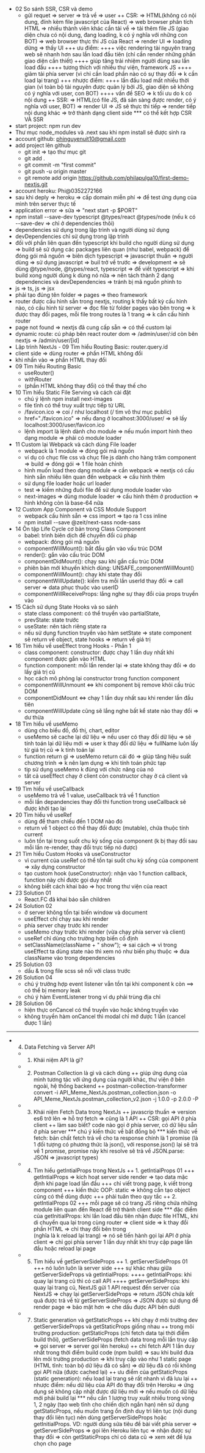- 02 So sánh SSR, CSR và demo
  + gửi requet => server => trả về => user
    ++ CSR: => HTML(không có nội dung, đính kèm file javascript của React) => web browser phân tích HTML => nhiều thành viên khác cần tải về => tải thêm file JS (giao diện chưa có nội dung, đang loading, k có ý nghĩa với những con BOT) => web browser thực thi JS của React => render UI => loading dừng => thấy UI
      +++ ưu điểm:
        ++++ việc rendering tài nguyên trang web sẽ nhanh hơn sau lần load đầu tiên (chỉ cần render những phần giao diện cần thiết)
        ++++ giúp tăng trải nhiệm người dùng sau lần load đầu
        ++++ tương thích với nhiều thư viện, framework JS
        ++++ giảm tải phía server (vì chỉ cần load phần nào có sự thay đổi => k cần load lại trang)
      +++ nhược điểm:
        ++++ lần đầu load mất nhiều thời gian (vì toàn bộ tài nguyên được quản lý bởi JS, giao diện sẽ không có ý nghĩa với user, con BOT)
        ++++ vấn đề SEO => k tối ưu do k có nội dung
    ++ SSR: => HTML(có file JS, đã sãn sàng được render, có ý nghĩa với user, BOT) => render UI => JS sẽ thực thi tiếp => render tiếp nội dung khác => trở thành dạng client side
    *** có thể kết hợp CSR VÀ SSR
- start project: npm run dev
- Thư mục node_modules và .next sau khi npm install sẽ được sinh ra
- account github: phinguyenuit10@gmail.com
- add project lên github
  + git init => tạo thư mục git
  + git add .
  + git commit -m "first commit"
  + git push -u origin master
  + git remote add origin https://github.com/philapulga10/first-demo-nextjs.git
- account heroku: Phi@0352272166
- sau khi deply => heroku => cấp domain miễn phí => để test ứng dụng của mình trên server thực tế
- application error => sửa => "next start -p $PORT"
- npm install --save-dev typescript @types/react @types/node (nếu k có --save-dev => chỉ ở dependencies thôi)
- dependencies sử dụng trong lập trình và người dùng sử dụng
- devDependencies chỉ sử dụng trong lập trình
- đối với phần liên quan đến typescript khi build cho người dùng sử dụng => build sẽ sử dụng các packages liên quan (như babel, webpack) để đóng gói mã nguồn => biên dịch typescript => javascript thuần => người dùng => sử dụng javascript => buil trở về trước => development => sẽ dùng @type/node, @types/react, typescript => để viết typescript => khi build xong người dùng k dùng nó nữa => nên tách thành 2 dạng dependencies và devDependencies => tránh bị mã nguồn phình to
- js => ts, js => jsx
- phải tạo đúng tên folder => pages => theo framework
- router được cấu hình sẵn trong nextjs, routing k thấy bất kỳ cấu hình nào, có cấu hình từ server => đọc file từ folder pages vào bên trong => k được thay đổi pages, mỗi file trong routes là 1 trang => k cần cấu hình router
- page not found => nextjs đã cung cấp sẵn => có thể custom lại
- dynamic route: cú pháp bên react router dom => /admin/user/:id còn bên nextjs => /admin/user/[id]
- Lập trình NextJs - 09 Tìm hiểu Routing Basic: router.query.id
- client side => dùng router => phần HTML không đổi
- khi nhấn vào <a></a> => phần HTML thay đổi
- 09 Tìm hiểu Routing Basic
  + useRouter()
  + withRouter
  + <Link href=""></Link> (phần HTML không thay đổi) có thể thay thế cho <a></a>
- 10 Tìm hiểu Static File Serving và cách cài đặt
  + chú ý lệnh npm install next-images
  + file tĩnh có thể truy xuất trực tiếp từ URL
  + /favicon.ico => coi / như localhost (/ tìm vô thư mục public)
  + href="./favicon.ico" => nếu đang ở localhost:3000/user/ => sẽ lấy localhost:3000/user/favicon.ico
  + lệnh import là lệnh dành cho module => nếu muốn import hình theo dạng module => phải có module loader
- 11 Custom lại Webpack và cách dùng File loader
  + webpack là 1 module => đóng gói mã nguồn
  + ví dụ có chục file css và chục file js dành cho hàng trăm component => build => đóng gói => 1 file hoàn chỉnh
  + hình muốn load theo dạng module => cần webpack => nextjs có cấu hình sẵn nhiều liên quan đến webpack => cấu hình thêm
  + sử dụng file loader hoặc url loader
  + test => kiếm những đuôi file để sử dụng module loader vào
  + next-images => dùng module loader => cấu hình thêm ở production => hình không còn là base-64 nữa
- 12 Custom App Component và CSS Module Support
  + webpack cấu hình sẵn => css import => tạo ra 1 css inline
  + npm install --save @zeit/next-sass node-sass
- 14 Ôn tập Life Cycle cơ bản trong Class Component
  + babel: trình biên dịch để chuyển đổi cú pháp
  + webpack: đóng gói mã nguồn
  + componentWillMount(): bắt đầu gắn vào vấu trúc DOM
  + render(): gắn vào cấu trúc DOM
  + componentDidMount(): chạy sau khi gắn cấu trúc DOM
  + phiên bản mới khuyến khích dùng: UNSAFE_componentWillMount()
  + componentWillMount(): chạy khi state thay đổi
  + componentWillUpdate(): kiểm tra mỗi lần userId thay đổi => call server => data phục thuộc vào userID
  + componentWillReceiveProps: lắng nghe sự thay đổi của props truyền vào
- 15 Cách sử dụng State Hooks và so sánh
  + state class component: có thể truyền vào partialState, 
  + prevState: state trước
  + useState: nên tách riêng state ra
  + nếu sử dụng function truyền vào hàm setState => state component sẽ return về object, state hooks => return về giá trị
- 16 Tìm hiểu về useEffect trong Hooks - Phần 1
  + class component: constructor: được chạy 1 lần duy nhất khi component được gắn vào HTML
  + function component: mỗi lần render lại => state không thay đổi => do lấy giá trị cũ
  + học cách mô phỏng lại constructor trong function component
  + componentWillUnmount <=> khi component bij remove khỏi cấu trúc DOM
  + componentDidMount <=> chạy 1 lần duy nhất sau khi render lần đầu tiên
  + componentWillUpdate cũng sẽ lắng nghe bất kể state nào thay đổi => dư thừa
- 18 Tìm hiểu về useMemo
  + dùng cho biểu đồ, đồ thị, chart, editor
  + useMemo sẽ cache lại dữ liệu => nếu user có thay đổi dữ liệu => sẽ tính toán lại dữ liệu mới => user k thay đổi dữ liệu => fullName luôn lấy từ giá trị cũ => k tính toán lại
  + function return gì => useMemo return cái đó => giúp tăng hiệu suất chương trình => k nên lạm dụng => khi tính toán phức tạp
  + tip sử dụng useMemo k đúng với chức năng của nó
  + tất cả useEffect chạy ở client còn constructor chạy ở cả client và server
- 19 Tìm hiểu về useCallback
  + useMemo trả về 1 value, useCallback trả về 1 function
  + mỗi lần depandencies thay đổi thì function trong useCallback sẽ được khởi tạo lại
- 20 Tìm hiểu về useRef
  + dùng để tham chiếu đến 1 DOM nào đó
  + return về 1 object có thể thay đổi được (mutable), chứa thuộc tính current
  + luôn tồn tại trong suốt chu kỳ sống của component (k bị thay đổi sau mỗi lần re-render, thay đổi trực tiếp nó được)
- 21 Tìm hiểu Custom Hooks và useConstructor
  + vì current của useRef có thể tồn tại suốt chu kỳ sống của component => xây dựng constructor
  + tạo custom hook (useConstructor): nhận vào 1 function callback, function này chỉ được gọi duy nhất
  + không biết cách khai báo => học trong thư viện của react
- 23 Solution 01
  + React.FC đã khai báo sẵn children
- 24 Solution 02
  + ở server không tồn tại biến window và document
  + useEffect chỉ chạy sau khi render
  + phía server chạy trước khi render
  + useMemo chạy trước khi render (vừa chạy phía server và client)
  + useRef chỉ dùng cho trường hợp biến cố định
  + setClassName(className + " show"); => sai cách => vì trong useEffect ta dùng state nào thì xem nó như biến phụ thuộc => đưa className vào trong dependencies
- 25 Solution 03
  + dấu & trong file scss sẽ nối với class trước
- 26 Solution 04
  + chú ý trường hợp event listener vẫn tồn tại khi component k còn ==> có thể bị memory leak
  + chú ý hàm EventListener trong ví dụ phải trùng địa chỉ
- 28 Solution 06
  + hiện thực onCancel có thể truyền vào hoặc không truyền vào
  + không truyền hàm onCancel thì modal chỉ mở được 1 lần (cancel được 1 lần)

----------------------------------------------

- 4. Data Fetching và Server API
  + 1. Khái niệm API là gì?
  + 2. Postman Collection là gì và cách dùng
    ++ giúp ứng dụng của mình tương tác với ứng dụng của người khác, thư viện ở bên ngoài, hệ thống backend
    ++ postman-collection-transformer convert -i API_Meme_NextJs.postman_collection.json -o API_Meme_NextJs.postman_collection_v2.json -j 1.0.0 -p 2.0.0 -P
  + 3. Khái niệm Fetch Data trong NextJs
    ++ javascrip thuần => version es6 trở lên => hỗ trợ fetch => cũng là 1 API
    ++ CSR: gọi API ở phía client
    ++ làm sao biết? code nào gọi ở phía server, có dữ liệu sẵn ở phía server
    *** chú ý kiến thức về bất đồng bộ
    *** kiến thức về fetch: bản chất fetch trả về cho ta response chính là 1 promise (là 1 đối tượng có phương thức là json(), với response.json() lại sẽ trả về 1 promise, promise này khi resolve sẽ trả về JSON.parse: JSON => javascript types)
  + 4. Tìm hiểu getIntialProps trong NextJs
    ++ 1. getIntialProps 01
      +++ getIntialProps => kích hoạt server side render => tạo data mặc định khi page load lần đầu
      +++ chỉ viết trong page, k viết trong component
      +++ kiến thức OOP: static => không cần tạo object cũng có thể dùng được
      +++ phải tuân theo quy tắc
    ++ 2. getIntialProps 02
      +++ mỗi page sẽ có trang JS riêng chứa những module liên quan đến React để trở thành client side
      *** đặc điểm của getInitialProps: khi lần load đầu tiên nhận được file HTML, khi di chuyển qua lại trong cùng router => client side => k thay đổi phần HTML => chỉ thay đổi bên trong <div id="__next"></div> (nghĩa là k reload lại trang) => nó sẽ tiến hành gọi lại API ở phía client => chỉ gọi phía server 1 lần duy nhất khi truy cập page lần đầu hoặc reload lại page
  + 5. Tìm hiểu về getServerSideProps
    ++ 1. getServerSideProps 01
      +++ nó luôn luôn là server side
      +++ sự khác nhau giữa getServerSideProps và getIntialProps:
        ++++ getIntialProps: khi quay lại trang cũ thì có call API
        ++++ getServerSideProps: khi quay lại trang cũ, NextJS gửi 1 API request đến server của NextJS => chạy lại getServerSideProps => return JSON chứa kết quả được trả về từ getServerSideProps => JSON được sử dụng để render page => bảo mật hơn => che dấu được API bên dưới
  + 7. Static generation và getStaticProps
    ++ khi chạy ở môi trường dev getServerSideProps và getStaticProps giống nhau
    ++ trong môi trường production: getStaticProps (chỉ fetch data tại thời điểm build thôi), getServerSideProps (fetch data trong mỗi lần truy cập => gọi server => server gọi lên heroku)
    ++ chỉ fetch API 1 lần duy nhất trong thời điểm build code (npm build) => sau khi build đưa lên môi trường production => khi truy cập vào như 1 static page (HTML tĩnh: toàn bộ dữ liệu đã có sẵn) => dữ liệu đã có rồi không gọi API nữa (được cached lại)
    ++ ưu điểm của getStaticProps (static generation): nếu load lại trang sẽ rất nhanh vì đã lưu lại
    ++ nhược điểm: nếu dữ liệu của API đó thay đổi trên Heroku => ứng dụng sẽ không cập nhật được dữ liệu mới => nếu muốn có dữ liệu mới phải build lại
    *** nếu cần 1 lượng truy xuất nhiều trong vòng 1, 2 ngày (tạo web tĩnh cho chiến dịch ngắn hạn) nên sử dụng getStaticProps, nếu muốn trang ổn định duy trì liên tục (nội dung thay đổi liên tục) nên dùng getServerSideProps hoặc getInitialProps. VD: người dùng sửa tiêu đề bài viết phía server => getServerSideProps => gọi lên Heroku liên tục => nhận được sự thay đổi => còn getStaticProps chỉ có data cũ => xem xét để lựa chọn cho page
